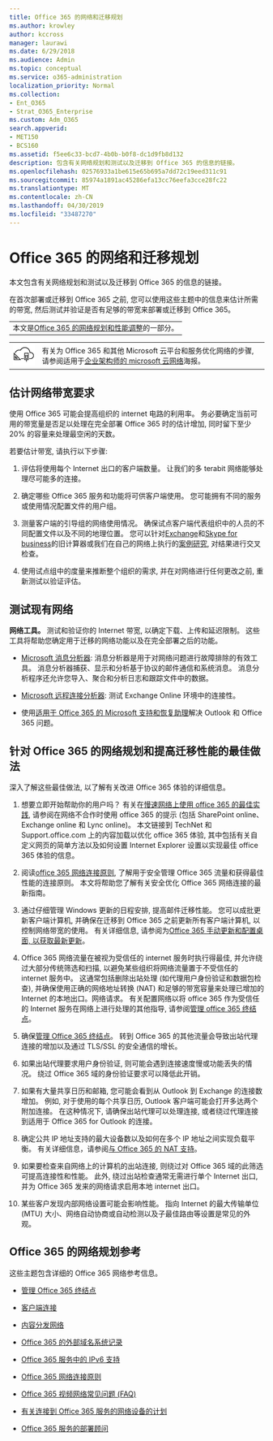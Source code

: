 ```yaml
---
title: Office 365 的网络和迁移规划
ms.author: krowley
author: kccross
manager: laurawi
ms.date: 6/29/2018
ms.audience: Admin
ms.topic: conceptual
ms.service: o365-administration
localization_priority: Normal
ms.collection:
- Ent_O365
- Strat_O365_Enterprise
ms.custom: Adm_O365
search.appverid:
- MET150
- BCS160
ms.assetid: f5ee6c33-bcd7-4b0b-b0f8-dc1d9fb8d132
description: 包含有关网络规划和测试以及迁移到 Office 365 的信息的链接。
ms.openlocfilehash: 02576933a1be615e65b695a7dd72c19eed311c91
ms.sourcegitcommit: 85974a1891ac45286efa13cc76eefa3cce28fc22
ms.translationtype: MT
ms.contentlocale: zh-CN
ms.lasthandoff: 04/30/2019
ms.locfileid: "33487270"
---
```

# <a name="network-and-migration-planning-for-office-365"></a>Office 365 的网络和迁移规划

本文包含有关网络规划和测试以及迁移到 Office 365 的信息的链接。
  
在首次部署或迁移到 Office 365 之前, 您可以使用这些主题中的信息来估计所需的带宽, 然后测试并验证是否有足够的带宽来部署或迁移到 Office 365。

||
|:-----|
| 本文是[Office 365 的网络规划和性能调整](https://aka.ms/tune)的一部分。|

|||
|:-----|:-----|
|![请参阅适用于企业架构师的 Microsoft 云网络海报](media/3094be9f-2407-4fa5-896d-aa66ef7b9bb9.png)|有关为 Office 365 和其他 Microsoft 云平台和服务优化网络的步骤, 请参阅适用于[企业架构师的 microsoft 云网络](https://aka.ms/cloudarchnetworking)海报。 |
   
## <a name="estimate-network-bandwidth-requirements"></a>估计网络带宽要求
<a name="EstimateBandwidthRequirements"> </a>

使用 Office 365 可能会提高组织的 internet 电路的利用率。 务必要确定当前可用的带宽量是否足以处理在完全部署 Office 365 时的估计增加, 同时留下至少 20% 的容量来处理最空闲的天数。
  
若要估计带宽, 请执行以下步骤:
  
1. 评估将使用每个 Internet 出口的客户端数量。 让我们的多 terabit 网络能够处理尽可能多的连接。 
    
2. 确定哪些 Office 365 服务和功能将可供客户端使用。 您可能拥有不同的服务或使用情况配置文件的用户组。
    
3. 测量客户端的引导组的网络使用情况。 确保试点客户端代表组织中的人员的不同配置文件以及不同的地理位置。 您可以针对[Exchange](https://go.microsoft.com/fwlink/p/?LinkId=321550)和[Skype for business](https://go.microsoft.com/fwlink/p/?LinkId=321551)的旧计算器或我们在自己的网络上执行的[案例研究](https://www.microsoft.com/itshowcase/Article/Content/631/Optimizing-network-performance-for-Microsoft-Office-365), 对结果进行交叉检查。 
    
4. 使用试点组中的度量来推断整个组织的需求, 并在对网络进行任何更改之前, 重新测试以验证评估。
    
## <a name="test-your-existing-network"></a>测试现有网络
<a name="calculators"> </a>

 **网络工具。** 测试和验证你的 Internet 带宽, 以确定下载、上传和延迟限制。 这些工具将帮助您确定用于迁移的网络功能以及在完全部署之后的功能。 
  
- [Microsoft 消息分析器](https://technet.microsoft.com/library/jj649776.aspx): 消息分析器是用于对网络问题进行故障排除的有效工具。 消息分析器捕获、显示和分析基于协议的邮件通信和系统消息。 消息分析程序还允许您导入、聚合和分析日志和跟踪文件中的数据。
    
- [Microsoft 远程连接分析器](https://go.microsoft.com/fwlink/p/?LinkId=517243): 测试 Exchange Online 环境中的连接性。
    
- 使用[适用于 Office 365 的 Microsoft 支持和恢复助理](https://diagnostics.office.com/#/Download?env=SOC)解决 Outlook 和 Office 365 问题。 
    
## <a name="best-practices-for-network-planning-and-improving-migration-performance-for-office-365"></a>针对 Office 365 的网络规划和提高迁移性能的最佳做法
<a name="BestPractices"> </a>

深入了解这些最佳做法, 以了解有关改进 Office 365 体验的详细信息。
  
1. 想要立即开始帮助你的用户吗？ 有关在[慢速网络上使用 office 365 的最佳实践](https://support.office.com/article/fd16c8d2-4799-4c39-8fd7-045f06640166), 请参阅在网络不合作时使用 office 365 的提示 (包括 SharePoint online、Exchange online 和 Lync online)。 本文链接到 TechNet 和 Support.office.com 上的内容加载以优化 office 365 体验, 其中包括有关自定义网页的简单方法以及如何设置 Internet Explorer 设置以实现最佳 office 365 体验的信息。 
    
2. 阅读[office 365 网络连接原则](https://aka.ms/o365networkingprinciples), 了解用于安全管理 Office 365 流量和获得最佳性能的连接原则。 本文将帮助您了解有关安全优化 Office 365 网络连接的最新指南。 
    
3. 通过仔细管理 Windows 更新的日程安排, 提高邮件迁移性能。 您可以成批更新客户端计算机, 并确保在迁移到 Office 365 之前更新所有客户端计算机, 以控制网络带宽的使用。 有关详细信息, 请参阅为[Office 365 手动更新和配置桌面, 以获取最新更新](https://support.microsoft.com/gp/office-2013-365-update)。
    
4. Office 365 网络流量在被视为受信任的 internet 服务时执行得最佳, 并允许绕过大部分传统筛选和扫描, 以避免某些组织将网络流量置于不受信任的 internet 服务中。 这通常包括删除出站处理 (如代理用户身份验证和数据包检查), 并确保使用正确的网络地址转换 (NAT) 和足够的带宽容量来处理已增加的 Internet 的本地出口。网络请求。 有关配置网络以将 office 365 作为受信任的 Internet 服务在网络上进行处理的其他指导, 请参阅[管理 office 365 终结点](https://support.office.com/article/99cab9d4-ef59-4207-9f2b-3728eb46bf9a)。
    
1. 确保[管理 Office 365 终结点](https://support.office.com/article/99cab9d4-ef59-4207-9f2b-3728eb46bf9a)。 转到 Office 365 的其他流量会导致出站代理连接的增加以及通过 TLS/SSL 的安全通信的增长。
    
2. 如果出站代理要求用户身份验证, 则可能会遇到连接速度慢或功能丢失的情况。 绕过 Office 365 域的身份验证要求可以降低此开销。
    
3. 如果有大量共享日历和邮箱, 您可能会看到从 Outlook 到 Exchange 的连接数增加。 例如, 对于使用的每个共享日历, Outlook 客户端可能会打开多达两个附加连接。 在这种情况下, 请确保出站代理可以处理连接, 或者绕过代理连接到适用于 Office 365 for Outlook 的连接。
    
4. 确定公共 IP 地址支持的最大设备数以及如何在多个 IP 地址之间实现负载平衡。 有关详细信息，请参阅[与 Office 365 的 NAT 支持](nat-support-with-office-365.md)。
    
5. 如果要检查来自网络上的计算机的出站连接, 则绕过对 Office 365 域的此筛选可提高连接性和性能。 此外, 绕过出站检查通常无需进行单个 Internet 出口, 并为 Office 365 发来的网络请求启用本地 internet 出口。
    
6. 某些客户发现内部网络设置可能会影响性能。 指向 Internet 的最大传输单位 (MTU) 大小、网络自动协商或自动检测以及子最佳路由等设置是常见的外观。
    
## <a name="network-planning-reference-for-office-365"></a>Office 365 的网络规划参考
<a name="NetReference"> </a>

这些主题包含详细的 Office 365 网络参考信息。
  
- [管理 Office 365 终结点](https://support.office.com/article/99cab9d4-ef59-4207-9f2b-3728eb46bf9a)
    
- [客户端连接](client-connectivity.md)
    
- [内容分发网络](content-delivery-networks.md)
    
- [Office 365 的外部域名系统记录](external-domain-name-system-records.md)
    
- [Office 365 服务中的 IPv6 支持](ipv6-support.md)
    
- [Office 365 网络连接原则](https://aka.ms/o365networkingprinciples)
    
- [Office 365 视频网络常见问题 (FAQ)](office-365-video-networking-faq.md)
    
- [有关连接到 Office 365 服务的网络设备的计划](plan-for-network-devices.md)
    
- [Office 365 服务的部署顾问](deployment-advisors-for-office-365.md)
    

